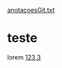 [anotaçoesGit.txt](https://github.com/user-attachments/files/16337722/anotacoesGit.txt)
# teste
lorem
[
123
3
](https://www.devmedia.com.br/guia/laravel/38191)
